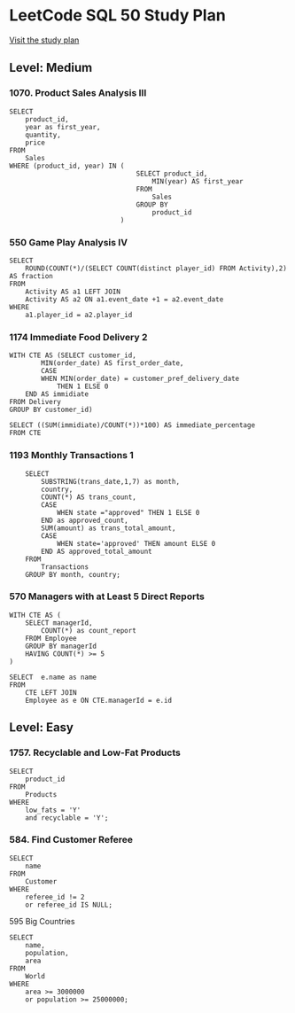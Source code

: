 # LeetCode SQL 50 Study Plan
[Visit the study plan](https://leetcode.com/studyplan/top-sql-50/)
## Level: Medium
### 1070. Product Sales Analysis III
```
SELECT 
    product_id, 
    year as first_year, 
    quantity, 
    price
FROM 
    Sales
WHERE (product_id, year) IN (
                                SELECT product_id, 
                                    MIN(year) AS first_year
                                FROM 
                                    Sales
                                GROUP BY 
                                    product_id
                            )
```
### 550 Game Play Analysis IV
```
SELECT
	ROUND(COUNT(*)/(SELECT COUNT(distinct player_id) FROM Activity),2) AS fraction
FROM 
	Activity AS a1 LEFT JOIN
	Activity AS a2 ON a1.event_date +1 = a2.event_date
WHERE 
	a1.player_id = a2.player_id
```
### 1174 Immediate Food Delivery 2
```
WITH CTE AS (SELECT customer_id, 
        MIN(order_date) AS first_order_date,
        CASE 
		WHEN MIN(order_date) = customer_pref_delivery_date 
	        THEN 1 ELSE 0 
	END AS immidiate 
FROM Delivery
GROUP BY customer_id)

SELECT ((SUM(immidiate)/COUNT(*))*100) AS immediate_percentage
FROM CTE
```
### 1193 Monthly Transactions 1
```
    SELECT
        SUBSTRING(trans_date,1,7) as month,
        country,
        COUNT(*) AS trans_count,
        CASE 
            WHEN state ="approved" THEN 1 ELSE 0 
        END as approved_count,
        SUM(amount) as trans_total_amount, 
        CASE
            WHEN state='approved' THEN amount ELSE 0
        END AS approved_total_amount
    FROM
        Transactions
    GROUP BY month, country;
```
### 570 Managers with at Least 5 Direct Reports
```
WITH CTE AS (
    SELECT managerId,
        COUNT(*) as count_report
    FROM Employee
    GROUP BY managerId
    HAVING COUNT(*) >= 5
)

SELECT  e.name as name
FROM 
    CTE LEFT JOIN
    Employee as e ON CTE.managerId = e.id
```
## Level: Easy
### 1757. Recyclable and Low-Fat Products
```
SELECT 
	product_id
FROM 
	Products
WHERE
	low_fats = 'Y' 
	and recyclable = 'Y';
```

### 584. Find Customer Referee
```
SELECT
    name
FROM
    Customer
WHERE
    referee_id != 2 
    or referee_id IS NULL;
```

595 Big Countries  
```
SELECT
    name,
    population,
    area
FROM
    World
WHERE
    area >= 3000000
    or population >= 25000000;
```
